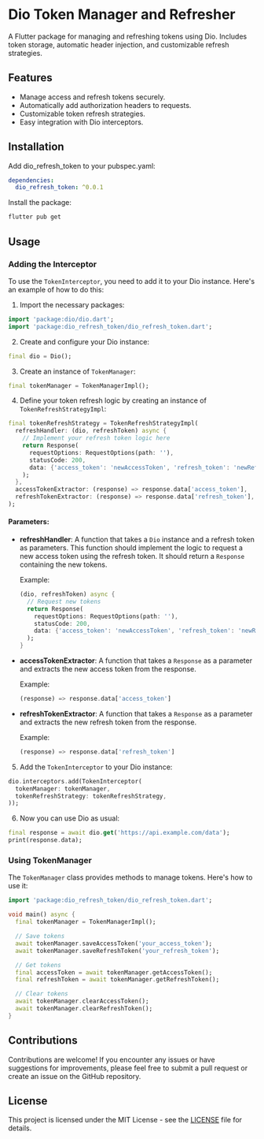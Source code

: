 
# Dio Token Manager and Refresher

A Flutter package for managing and refreshing tokens using Dio. Includes token storage, automatic header injection, and customizable refresh strategies.

## Features

- Manage access and refresh tokens securely.
- Automatically add authorization headers to requests.
- Customizable token refresh strategies.
- Easy integration with Dio interceptors.

## Installation

Add dio_refresh_token to your pubspec.yaml:

```yaml
dependencies:
  dio_refresh_token: ^0.0.1
```

Install the package:

```sh
flutter pub get
```

## Usage

### Adding the Interceptor

To use the `TokenInterceptor`, you need to add it to your Dio instance. Here's an example of how to do this:

1. Import the necessary packages:

```dart
import 'package:dio/dio.dart';
import 'package:dio_refresh_token/dio_refresh_token.dart';
```

2. Create and configure your Dio instance:

```dart
final dio = Dio();
```

3. Create an instance of `TokenManager`:

```dart
final tokenManager = TokenManagerImpl();
```

4. Define your token refresh logic by creating an instance of `TokenRefreshStrategyImpl`:

```dart
final tokenRefreshStrategy = TokenRefreshStrategyImpl(
  refreshHandler: (dio, refreshToken) async {
    // Implement your refresh token logic here
    return Response(
      requestOptions: RequestOptions(path: ''),
      statusCode: 200,
      data: {'access_token': 'newAccessToken', 'refresh_token': 'newRefreshToken'},
    );
  },
  accessTokenExtractor: (response) => response.data['access_token'],
  refreshTokenExtractor: (response) => response.data['refresh_token'],
);
```

#### Parameters:

- **refreshHandler**: A function that takes a `Dio` instance and a refresh token as parameters. This function should implement the logic to request a new access token using the refresh token. It should return a `Response` containing the new tokens.
  
  Example:
  
  ```dart
  (dio, refreshToken) async {
    // Request new tokens
    return Response(
      requestOptions: RequestOptions(path: ''),
      statusCode: 200,
      data: {'access_token': 'newAccessToken', 'refresh_token': 'newRefreshToken'},
    );
  }
  ```

- **accessTokenExtractor**: A function that takes a `Response` as a parameter and extracts the new access token from the response.

  Example:
  
  ```dart
  (response) => response.data['access_token']
  ```

- **refreshTokenExtractor**: A function that takes a `Response` as a parameter and extracts the new refresh token from the response.

  Example:
  
  ```dart
  (response) => response.data['refresh_token']
  ```

5. Add the `TokenInterceptor` to your Dio instance:

```dart
dio.interceptors.add(TokenInterceptor(
  tokenManager: tokenManager,
  tokenRefreshStrategy: tokenRefreshStrategy,
));
```

6. Now you can use Dio as usual:

```dart
final response = await dio.get('https://api.example.com/data');
print(response.data);
```

### Using TokenManager

The `TokenManager` class provides methods to manage tokens. Here's how to use it:

```dart
import 'package:dio_refresh_token/dio_refresh_token.dart';

void main() async {
  final tokenManager = TokenManagerImpl();

  // Save tokens
  await tokenManager.saveAccessToken('your_access_token');
  await tokenManager.saveRefreshToken('your_refresh_token');

  // Get tokens
  final accessToken = await tokenManager.getAccessToken();
  final refreshToken = await tokenManager.getRefreshToken();

  // Clear tokens
  await tokenManager.clearAccessToken();
  await tokenManager.clearRefreshToken();
}
```

## Contributions

Contributions are welcome! If you encounter any issues or have suggestions for improvements, please feel free to submit a pull request or create an issue on the GitHub repository.

## License

This project is licensed under the MIT License - see the [LICENSE](LICENSE) file for details.
